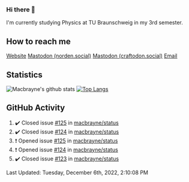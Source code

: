 ### Hi there 👋
I'm currently studying Physics at TU Braunschweig in my 3rd semester.

## How to reach me
[Website](https://florentin-schleuss.de)
<a rel="me" href="https://norden.social/@florentin">Mastodon (norden.social)</a>
<a rel="me" href="https://craftodon.social/@frodolon">Mastodon (craftodon.social)</a>
[Email](mailto:hello@macbrayne.de)

## Statistics
![Macbrayne's github stats](https://github-readme-stats.vercel.app/api?username=macbrayne&count_private=true&show_icons=true&hide_rank=true&custom_title=macbrayne's%20GitHub%20Stats)
[![Top Langs](https://github-readme-stats.vercel.app/api/top-langs/?username=macbrayne&exclude_repo=liftron&layout=compact)](https://github.com/anuraghazra/github-readme-stats)
## GitHub Activity

<!--RECENT_ACTIVITY:start-->
1. ✔️ Closed issue [#125](https://github.com/macbrayne/status/issues/125) in [macbrayne/status](https://github.com/macbrayne/status)
2. ✔️ Closed issue [#124](https://github.com/macbrayne/status/issues/124) in [macbrayne/status](https://github.com/macbrayne/status)
3. ❗️ Opened issue [#125](https://github.com/macbrayne/status/issues/125) in [macbrayne/status](https://github.com/macbrayne/status)
4. ❗️ Opened issue [#124](https://github.com/macbrayne/status/issues/124) in [macbrayne/status](https://github.com/macbrayne/status)
5. ✔️ Closed issue [#123](https://github.com/macbrayne/status/issues/123) in [macbrayne/status](https://github.com/macbrayne/status)
<!--RECENT_ACTIVITY:end-->

<!--RECENT_ACTIVITY:last_update-->
Last Updated: Tuesday, December 6th, 2022, 2:10:08 PM
<!--RECENT_ACTIVITY:last_update_end-->


<!--
**macbrayne/macbrayne** is a ✨ _special_ ✨ repository because its `README.md` (this file) appears on your GitHub profile.

Here are some ideas to get you started:

- 🔭 I’m currently working on ...
- 🌱 I’m currently learning ...
- 👯 I’m looking to collaborate on ...
- 🤔 I’m looking for help with ...
- 💬 Ask me about ...
- 📫 How to reach me: ...
- 😄 Pronouns: ...
- ⚡ Fun fact: ...
-->
